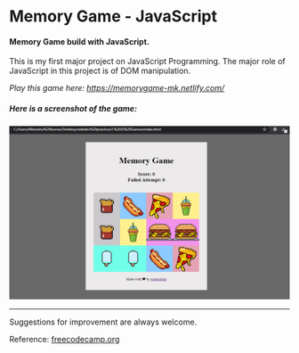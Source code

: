 # Memory Game - JavaScript
#### Memory Game build with JavaScript.

This is my first major project on JavaScript Programming. The major role of JavaScript in this project is of DOM manipulation.

_Play this game here: https://memorygame-mk.netlify.com/_

##### Here is a screenshot of the game:
![Screenshot](Screenshot.png)

---
Suggestions for improvement are always welcome.

Reference:
[freecodecamp.org](https://www.freecodecamp.org/)

